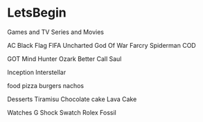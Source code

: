 # LetsBegin
Games and TV Series and Movies

 AC Black Flag
 FIFA
 Uncharted
 God Of War
 Farcry
 Spiderman 
 COD

GOT
Mind Hunter
Ozark
Better Call Saul


Inception
Interstellar

food
pizza
burgers
nachos

Desserts
Tiramisu
Chocolate cake
Lava Cake

Watches
G Shock
Swatch
Rolex
Fossil